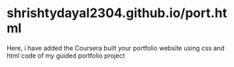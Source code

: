 # shrishtydayal2304.github.io/port.html
Here, i have added the Coursera built your portfolio website using css and html code of my guided portfolio project


